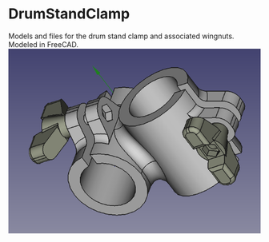 # DrumStandClamp
Models and files for the drum stand clamp and associated wingnuts.
Modeled in FreeCAD. 
![alt text](Images/Assembly_screencap.png)
